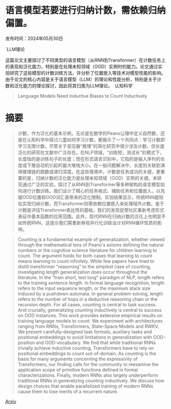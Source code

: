 # 语言模型若要进行归纳计数，需依赖归纳偏置。

发布时间：2024年05月30日

`LLM理论

这篇论文主要探讨了不同类型的语言模型（从RNN到Transformer）在计数任务上的表现和泛化能力，特别是在处理未知领域（OOD）实例时的能力。论文通过实验研究了这些模型的计数训练方法，并分析了位置嵌入等技术对模型性能的影响。由于论文的核心内容是关于语言模型（LLM）的理论和性能分析，特别是关于计数和泛化能力的理论探讨，因此将其归类为LLM理论。` `认知科学`

> Language Models Need Inductive Biases to Count Inductively

# 摘要

> 计数，作为泛化的基本示例，无论是在数学的Peano公理中定义自然数，还是在认知科学中探讨儿童如何学习计数，都揭示了一个共同点：学习计数即学习无限计数。尽管关于变压器“推理”的简化研究中很少涉及计数，但长度泛化的研究在文献中广泛存在。在NLP领域，“训练短，测试长”的模式下，长度指的是训练句子的长度；而在形式语言识别中，它指的是输入序列的长度或下推自动机引起的最大堆栈大小。在一般问题解决中，长度则关联到演绎推理链的跳数或递归深度。在这些情境中，计数是任务成功的关键。更重要的是，归纳计数的泛化能力是处理未知领域（OOD）实例的关键。本研究通过广泛的实验，探讨了从RNN到Transformer等多种架构的语言模型如何进行计数训练。我们设计了精心的任务格式、辅助任务和位置嵌入，以克服OOD位置和OOD词汇表带来的泛化限制。实验结果显示，传统RNN能轻松实现归纳计数，而Transformer则需依赖位置嵌入来处理域外计数。鉴于计数是评估Transformer表达性的基础，我们的发现促使社区重新考虑形式表征中基本函数的应用范围。此外，现代RNN在归纳计数的泛化上也明显不如传统RNN，这提示我们需重新审视并行化训练设计对RNN循环性质的影响。

> Counting is a fundamental example of generalization, whether viewed through the mathematical lens of Peano's axioms defining the natural numbers or the cognitive science literature for children learning to count. The argument holds for both cases that learning to count means learning to count infinitely. While few papers have tried to distill transformer "reasoning" to the simplest case of counting, investigating length generalization does occur throughout the literature. In the "train short, test long" paradigm of NLP, length refers to the training sentence length. In formal language recognition, length refers to the input sequence length, or the maximum stack size induced by a pushdown automata. In general problem solving, length refers to the number of hops in a deductive reasoning chain or the recursion depth. For all cases, counting is central to task success. And crucially, generalizing counting inductively is central to success on OOD instances. This work provides extensive empirical results on training language models to count. We experiment with architectures ranging from RNNs, Transformers, State-Space Models and RWKV. We present carefully-designed task formats, auxiliary tasks and positional embeddings to avoid limitations in generalization with OOD-position and OOD-vocabulary. We find that while traditional RNNs trivially achieve inductive counting, Transformers have to rely on positional embeddings to count out-of-domain. As counting is the basis for many arguments concerning the expressivity of Transformers, our finding calls for the community to reexamine the application scope of primitive functions defined in formal characterizations. Finally, modern RNNs also largely underperform traditional RNNs in generalizing counting inductively. We discuss how design choices that enable parallelized training of modern RNNs cause them to lose merits of a recurrent nature.

[Arxiv](https://arxiv.org/abs/2405.20131)